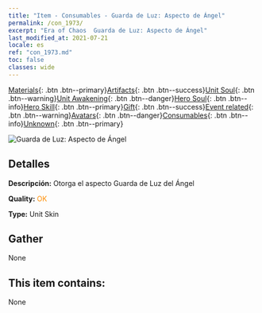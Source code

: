 ```yaml
---
title: "Item - Consumables - Guarda de Luz: Aspecto de Ángel"
permalink: /con_1973/
excerpt: "Era of Chaos  Guarda de Luz: Aspecto de Ángel"
last_modified_at: 2021-07-21
locale: es
ref: "con_1973.md"
toc: false
classes: wide
---
```

 [Materials](/ItemsES/){: .btn .btn--primary}[Artifacts](/ItemsES/Artifacts/){: .btn .btn--success}[Unit Soul](/ItemsES/UnitSoul/){: .btn .btn--warning}[Unit Awakening](/ItemsES/UnitAwakening/){: .btn .btn--danger}[Hero Soul](/ItemsES/HeroSoul/){: .btn .btn--info}[Hero Skill](/ItemsES/HeroSkill/){: .btn .btn--primary}[Gift](/ItemsES/Gift/){: .btn .btn--success}[Event related](/ItemsES/Events/){: .btn .btn--warning}[Avatars](/ItemsES/Avatars/){: .btn .btn--danger}[Consumables](/ItemsES/Consumables/){: .btn .btn--info}[Unknown](/ItemsES/Unknown/){: .btn .btn--primary}

 ![Guarda de Luz: Aspecto de Ángel](/images/u/ti_datianshipifu2.jpg)

## Detalles
 **Descripción:** Otorga el aspecto Guarda de Luz del Ángel

 **Quality:** <span style="color: #FF8C00">OK</span>

 **Type:** Unit Skin

## Gather

  None

## This item contains:

  None

